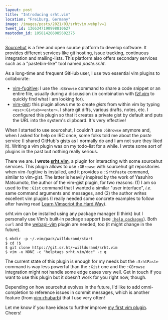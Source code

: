 ```yaml
---
layout: post
title: "Introducing srht.vim"
location: "Freiburg, Germany"
image: /images/posts/2021/03/srhtvim.webp?v=1
tweet_id: 1366347190998810627
mastodon_id: 105814266085602375
---
```


[Sourcehut][1] is a free and open source platform to develop software. It
provides different services like git hosting, issue tracking, continuous
integration and mailing-lists. This platform also offers secondary services such
as a "pastebin-like" tool named _paste.sr.ht_.

As a long-time and frequent GitHub user, I use two essential vim plugins to
collaborate:

- [vim-fugitive][2]: I use the `:GBrowse` command to share a code snippet
  or an entire file, usually during a discussion (in combination with
  [fzf.vim][4] to quickly find what I am looking for).
- [vim-gist][3]: this plugin allows me to create _gists_ from within vim by
  typing `<esc>:Gi<tab><enter>`. I share git diffs, various drafts, notes, etc.
  I configured this plugin so that it creates a private gist by default and puts
  the URL into the system's clipboard. It's very effective!

When I started to use sourcehut, I couldn't use `:GBrowse` anymore and, when I
asked for help on IRC once, some folks told me about the _paste_ service (I
shared GitHub's gists as I normally do and I am not sure they liked it). Writing
a vim plugin was on my todo-list for a while. I wrote some sort of plugins in
the past but nothing really serious.

There we are. **I wrote [srht.vim][5]**, a plugin for interacting with some
sourcehut services. This plugin allows to use `:GBrowse` with sourcehut git
repositories when vim-fugitive is installed, and it provides a `:SrhtPaste`
command, similar to vim-gist. The latter is heavily inspired by the work of
Yasuhiro Matsumoto, the author of the vim-gist plugin, for two reasons: (1) I am
so used to the `:Gist` command that I wanted a similar "user interface", _i.e._
same command arguments and messages, and (2) the author writes excellent vim
plugins (I really needed some concrete examples to follow after having read
[Learn Vimscript the Hard Way][6]).

srht.vim can be installed using any package manager (I think) but I personally
use Vim's built-in package support (see [`:help packages`][7]). Both `curl` and
the [webapi-vim][8] plugin are needed, too (it might change in the future).

```
$ mkdir -p ~/.vim/pack/willdurand/start
$ cd !$
$ git clone https://git.sr.ht/~willdurand/srht.vim
$ vim -u NONE -c "helptags srht.vim/doc" -c q
```

The current state of this plugin is enough for my needs but the `:SrhtPaste`
command is way less powerful than the `:Gist` one and the `:GBrowse` integration
might not handle some edge cases very well. Get in touch if you want to use this
plugin but it doesn't work for you right now, though.

Depending on how sourcehut evolves in the future, I'd like to add
omni-completion to reference issues in commit messages, which is another feature
(from [vim-rhubarb][9]) that I use very often!

Let me know if you have ideas to further improve [my first vim plugin][5].
Cheers!

[1]: https://sourcehut.org/
[2]: https://github.com/tpope/vim-fugitive
[3]: https://github.com/mattn/vim-gist
[4]: https://github.com/junegunn/fzf.vim
[5]: https://git.sr.ht/~willdurand/srht.vim
[6]: https://learnvimscriptthehardway.stevelosh.com/
[7]: https://vimhelp.org/repeat.txt.html#packages
[8]: https://github.com/mattn/webapi-vim
[9]: https://github.com/tpope/vim-rhubarb
